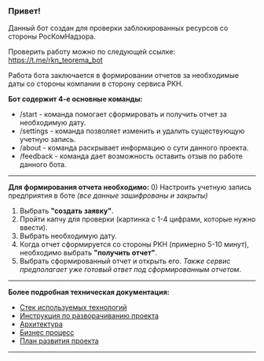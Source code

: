 ### Привет!
Данный бот создан для проверки заблокированных ресурсов со стороны РосКомНадзора.

Проверить работу можно по следующей ссылке: https://t.me/rkn_teorema_bot

Работа бота заключается в формировании отчетов за необходимые даты со стороны компании в сторону сервиса РКН. 

**Бот содержит 4-е основные команды:**
* /start - команда помогает сформировать и получить отчет за необходимую дату.
* /settings - команда позволяет изменить и удалить существующую учетную запись.
* /about - команда раскрывает информацию о сути данного проекта.
* /feedback - команда дает возможность оставить отзыв по работе данного бота.

---

**Для формирования отчета необходимо:**
0) Настроить учетную запись предприятия в боте *(все данные зашифрованы и закрыты)*
1) Выбрать **"создать заявку"**. 
2) Пройти капчу для проверки (картинка с 1-4 цифрами, которые нужно ввести). 
3) Выбрать необходимую дату. 
4) Когда отчет сформируется со стороны РКН (примерно 5-10 минут), необходимо выбрать **"получить отчет"**. 
5) Выбрать сформированный отчет и открыть его. *Также сервис предполагает уже готовый ответ под сформированным отчетом*.

---

**Более подробная техническая документация:**
* [Стек используемых технологий](https://github.com/deshtuka/TelegramBot-RKN/blob/main/doc_dev/dev_stack.md)
* [Инструкция по разворачиванию проекта](https://github.com/deshtuka/TelegramBot-RKN/blob/main/doc_dev/deployment.md)
* [Архитектура](https://github.com/deshtuka/TelegramBot-RKN/blob/main/doc_dev/architecture.md)
* [Бизнес процесс](https://github.com/deshtuka/TelegramBot-RKN/blob/main/doc_dev/main_actions.md)
* [План развития проекта](https://github.com/deshtuka/TelegramBot-RKN/blob/main/doc_dev/dev_plan.md)

---
